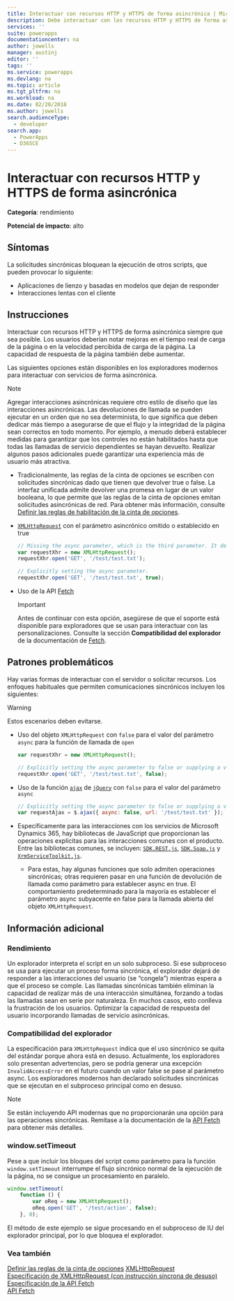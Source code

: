 ```yaml
---
title: Interactuar con recursos HTTP y HTTPS de forma asincrónica | MicrosoftDocs
description: Debe interactuar con los recursos HTTP y HTTPS de forma asincrónica al escribir las extensiones de cliente de JavaScript para aplicaciones basadas en modelos.
services: ''
suite: powerapps
documentationcenter: na
author: jowells
manager: austinj
editor: ''
tags: ''
ms.service: powerapps
ms.devlang: na
ms.topic: article
ms.tgt_pltfrm: na
ms.workload: na
ms.date: 02/20/2018
ms.author: jowells
search.audienceType:
  - developer
search.app:
  - PowerApps
  - D365CE
---
```

# <a name="interact-with-http-and-https-resources-asynchronously"></a>Interactuar con recursos HTTP y HTTPS de forma asincrónica

**Categoría**: rendimiento

**Potencial de impacto**: alto

<a name='symptoms'></a>

## <a name="symptoms"></a>Síntomas

La solicitudes sincrónicas bloquean la ejecución de otros scripts, que pueden provocar lo siguiente:

- Aplicaciones de lienzo y basadas en modelos que dejan de responder
- Interacciones lentas con el cliente

<a name='guidance'></a>

## <a name="guidance"></a>Instrucciones

Interactuar con recursos HTTP y HTTPS de forma asincrónica siempre que sea posible. Los usuarios deberían notar mejoras en el tiempo real de carga de la página o en la velocidad percibida de carga de la página. La capacidad de respuesta de la página también debe aumentar.

Las siguientes opciones están disponibles en los exploradores modernos para interactuar con servicios de forma asincrónica.

> [!NOTE]
> Agregar interacciones asincrónicas requiere otro estilo de diseño que las interacciones asincrónicas. Las devoluciones de llamada se pueden ejecutar en un orden que no sea determinista, lo que significa que deben dedicar más tiempo a asegurarse de que el flujo y la integridad de la página sean correctos en todo momento. Por ejemplo, a menudo deberá establecer medidas para garantizar que los controles no están habilitados hasta que todas las llamadas de servicio dependientes se hayan devuelto. Realizar algunos pasos adicionales puede garantizar una experiencia más de usuario más atractiva.

- Tradicionalmente, las reglas de la cinta de opciones se escriben con solicitudes sincrónicas dado que tienen que devolver true o false. La interfaz unificada admite devolver una promesa en lugar de un valor booleana, lo que permite que las reglas de la cinta de opciones emitan solicitudes asincrónicas de red. Para obtener más información, consulte [Definir las reglas de habilitación de la cinta de opciones](/powerapps/developer/model-driven-apps/define-ribbon-enable-rules#custom-rule).

- [`XMLHttpRequest`](https://developer.mozilla.org/docs/Web/API/XMLHttpRequest) con el parámetro asincrónico omitido o establecido en true

  ```javascript
  // Missing the async parameter, which is the third parameter. It defaults to true, which is the value you want.
  var requestXhr = new XMLHttpRequest();
  requestXhr.open('GET', '/test/test.txt');

  // Explicitly setting the async parameter.
  requestXhr.open('GET', '/test/test.txt', true);
  ```

- Uso de la API [Fetch](https://developer.mozilla.org/docs/Web/API/Fetch_API)

  > [!IMPORTANT]
  > Antes de continuar con esta opción, asegúrese de que el soporte está disponible para exploradores que se usan para interactuar con las personalizaciones. Consulte la sección **Compatibilidad del explorador** de la documentación de [Fetch](https://developer.mozilla.org/docs/Web/API/Fetch_API).

<a name='problem'></a>

## <a name="problematic-patterns"></a>Patrones problemáticos

Hay varias formas de interactuar con el servidor o solicitar recursos. Los enfoques habituales que permiten comunicaciones sincrónicos incluyen los siguientes:

> [!WARNING]
> Estos escenarios deben evitarse.

- Uso del objeto `XMLHttpRequest` con `false` para el valor del parámetro `async` para la función de llamada de `open`

  ```javascript
  var requestXhr = new XMLHttpRequest();

  // Explicitly setting the async parameter to false or supplying a variable with a value of false will force this as a synchronous call.
  requestXhr.open('GET', '/test/test.txt', false);
  ```

- Uso de la función [`ajax`](http://api.jquery.com/jquery.ajax/) de [`jQuery`](https://www.jquery.com) con `false` para el valor del parámetro `async`

  ```javascript
  // Explicitly setting the async parameter to false or supplying a variable with a value of false will force this as a synchronous call.
  var requestAjax = $.ajax({ async: false, url: '/test/test.txt' });
  ```

- Específicamente para las interacciones con los servicios de Microsoft Dynamics 365, hay bibliotecas de JavaScript que proporcionan las operaciones explícitas para las interacciones comunes con el producto. Entre las bibliotecas comunes, se incluyen: [`SDK.REST.js`](https://msdn.microsoft.com/library/gg334427(v=crm.7).aspx#BKMK_SDKREST), [`SDK.Soap.js`](https://code.msdn.microsoft.com/sdksoapjs-9b51b99a) y [`XrmServiceToolkit.js`](https://github.com/XrmServiceToolkit/XrmServiceToolkit).
  - Para estas, hay algunas funciones que solo admiten operaciones sincrónicas; otras requieren pasar en una función de devolución de llamada como parámetro para establecer async en true. El comportamiento predeterminado para la mayoría es establecer el parámetro async subyacente en false para la llamada abierta del objeto `XMLHttpRequest`.

<a name='additional'></a>

## <a name="additional-information"></a>Información adicional

### <a name="performance"></a>Rendimiento

Un explorador interpreta el script en un solo subproceso. Si ese subproceso se usa para ejecutar un proceso forma sincrónica, el explorador dejará de responder a las interacciones del usuario (se “congela”) mientras espera a que el proceso se comple. Las llamadas sincrónicas también eliminan la capacidad de realizar más de una interacción simultánea, forzando a todas las llamadas sean en serie por naturaleza. En muchos casos, esto conlleva la frustración de los usuarios. Optimizar la capacidad de respuesta del usuario incorporando llamadas de servicio asincrónicas.

### <a name="browser-support"></a>Compatibilidad del explorador

La especificación para `XMLHttpRequest` indica que el uso sincrónico se quita del estándar porque ahora está en desuso. Actualmente, los exploradores solo presentan advertencias, pero se podría generar una excepción `InvalidAccessError` en el futuro cuando un valor false se pase al parámetro async. Los exploradores modernos han declarado solicitudes sincrónicas que se ejecutan en el subproceso principal como en desuso.

> [!NOTE]
> Se están incluyendo API modernas que no proporcionarán una opción para las operaciones sincrónicas. Remítase a la documentación de la [API Fetch](https://developer.mozilla.org/docs/Web/API/Fetch_API) para obtener más detalles.

### <a name="windowsettimeout"></a>window.setTimeout

Pese a que incluir los bloques del script como parámetro para la función `window.setTimeout` interrumpe el flujo sincrónico normal de la ejecución de la página, no se consigue un procesamiento en paralelo.

```javascript
window.setTimeout(
    function () {
        var oReq = new XMLHttpRequest();
        oReq.open('GET', '/test/action', false);
    }, 0);
```

El método de este ejemplo se sigue procesando en el subproceso de IU del explorador principal, por lo que bloquea el explorador.

<a name='seealso'></a>

### <a name="see-also"></a>Vea también

[Definir las reglas de la cinta de opciones](/powerapps/developer/model-driven-apps/define-ribbon-enable-rules#custom-rule)
[XMLHttpRequest](https://docs.microsoft.com/microsoft-edge/dev-guide/performance/xmlhttprequest)<br />
[Especificación de XMLHttpRequest (con instrucción síncrona de desuso)](https://xhr.spec.whatwg.org/#the-open()-method)<br />
[Especificación de la API Fetch](https://fetch.spec.whatwg.org/#fetch-api)<br />
[API Fetch](https://developer.mozilla.org/docs/Web/API/Fetch_API)

